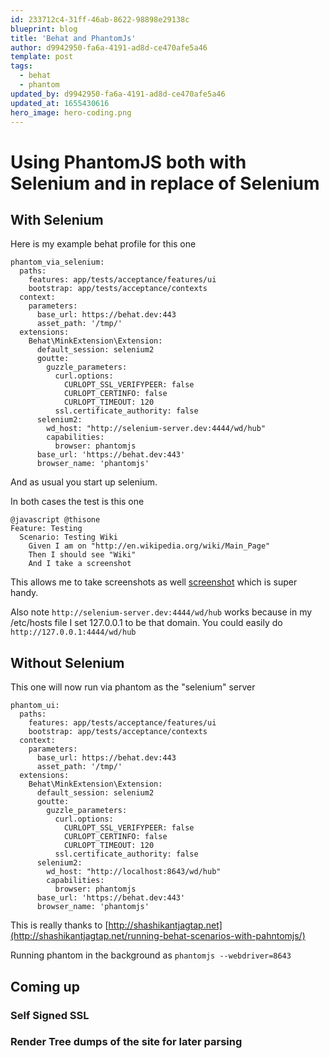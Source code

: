 ```yaml
---
id: 233712c4-31ff-46ab-8622-98898e29138c
blueprint: blog
title: 'Behat and PhantomJs'
author: d9942950-fa6a-4191-ad8d-ce470afe5a46
template: post
tags:
  - behat
  - phantom
updated_by: d9942950-fa6a-4191-ad8d-ce470afe5a46
updated_at: 1655430616
hero_image: hero-coding.png
---
```

# Using PhantomJS both with Selenium and in replace of Selenium

## With Selenium


Here is my example behat profile for this one

~~~
phantom_via_selenium:
  paths:
    features: app/tests/acceptance/features/ui
    bootstrap: app/tests/acceptance/contexts
  context:
    parameters:
      base_url: https://behat.dev:443
      asset_path: '/tmp/'
  extensions:
    Behat\MinkExtension\Extension:
      default_session: selenium2
      goutte:
        guzzle_parameters:
          curl.options:
            CURLOPT_SSL_VERIFYPEER: false
            CURLOPT_CERTINFO: false
            CURLOPT_TIMEOUT: 120
          ssl.certificate_authority: false
      selenium2:
        wd_host: "http://selenium-server.dev:4444/wd/hub"
        capabilities:
          browser: phantomjs
      base_url: 'https://behat.dev:443'
      browser_name: 'phantomjs'
~~~

And as usual you start up selenium.

In both cases the test is this one 

~~~
@javascript @thisone
Feature: Testing
  Scenario: Testing Wiki
    Given I am on "http://en.wikipedia.org/wiki/Main_Page"
    Then I should see "Wiki"
    And I take a screenshot
~~~

This allows me to take screenshots as well [screenshot](https://dl.dropboxusercontent.com/u/54803135/phantom.jpg)
which is super handy.

Also note `http://selenium-server.dev:4444/wd/hub` works because in my /etc/hosts file I set 127.0.0.1 to be that domain. You could easily do `http://127.0.0.1:4444/wd/hub`

## Without Selenium

This one will now run via phantom as the "selenium" server 

~~~
phantom_ui:
  paths:
    features: app/tests/acceptance/features/ui
    bootstrap: app/tests/acceptance/contexts
  context:
    parameters:
      base_url: https://behat.dev:443
      asset_path: '/tmp/'
  extensions:
    Behat\MinkExtension\Extension:
      default_session: selenium2
      goutte:
        guzzle_parameters:
          curl.options:
            CURLOPT_SSL_VERIFYPEER: false
            CURLOPT_CERTINFO: false
            CURLOPT_TIMEOUT: 120
          ssl.certificate_authority: false
      selenium2:
        wd_host: "http://localhost:8643/wd/hub"
        capabilities:
          browser: phantomjs
      base_url: 'https://behat.dev:443'
      browser_name: 'phantomjs'
~~~

This is really thanks to [http://shashikantjagtap.net](http://shashikantjagtap.net/running-behat-scenarios-with-pahntomjs/)

Running phantom in the background as `phantomjs --webdriver=8643`

## Coming up

### Self Signed SSL

### Render Tree dumps of the site for later parsing




